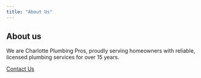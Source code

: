 ```yaml
---
title: "About Us"
---
```

<div class="container">
  <h2>About us</h2>
  <p>We are Charlotte Plumbing Pros, proudly serving homeowners with reliable, licensed plumbing services for over 15 years.</p>
  <p>
    <a href="/contact" class="button">Contact Us</a>
  </p>
</div>
